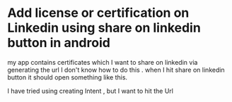 
# Add license or certification on Linkedin using share on linkedin button in android

my app contains certificates which I want to share on linkedin via generating the url
I don't know how to do this .
when I hit share on linkedin button it should open something like this.

I have tried using creating Intent , but I want to hit the Url

        